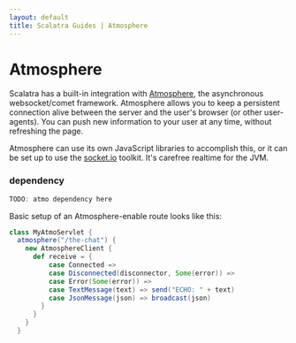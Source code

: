 ```yaml
---
layout: default
title: Scalatra Guides | Atmosphere
---
```


<div class="page-header">
<h1>Atmosphere</h1>
</div>

Scalatra has a built-in integration with 
[Atmosphere](https://github.com/Atmosphere/atmosphere), the asynchronous
websocket/comet framework. Atmosphere allows you to keep a persistent connection
alive between the server and the user's browser (or other user-agents). You can
push new information to your user at any time, without refreshing the page.

Atmosphere can use its own JavaScript libraries to accomplish this, or
it can be set up to use the [socket.io](http://socket.io) toolkit. It's carefree
realtime for the JVM.

### dependency

```scala
TODO: atmo dependency here
```

Basic setup of an Atmosphere-enable route looks like this:

```scala
class MyAtmoServlet {
  atmosphere("/the-chat") {
    new AtmosphereClient {
      def receive = {
          case Connected =>
          case Disconnected(disconnector, Some(error)) =>
          case Error(Some(error)) =>
          case TextMessage(text) => send("ECHO: " + text)
          case JsonMessage(json) => broadcast(json)
        }
      }
    }
  }
```



